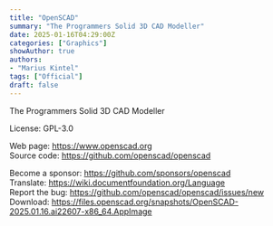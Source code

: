 ```yaml
---
title: "OpenSCAD"
summary: "The Programmers Solid 3D CAD Modeller"
date: 2025-01-16T04:29:00Z
categories: ["Graphics"]
showAuthor: true
authors:
- "Marius Kintel"
tags: ["Official"]
draft: false
---
```


The Programmers Solid 3D CAD Modeller

License: GPL-3.0

Web page: <https://www.openscad.org>  
Source code: <https://github.com/openscad/openscad>

Become a sponsor: <https://github.com/sponsors/openscad>  
Translate: <https://wiki.documentfoundation.org/Language>  
Report the bug: <https://github.com/openscad/openscad/issues/new>  
Download: <https://files.openscad.org/snapshots/OpenSCAD-2025.01.16.ai22607-x86_64.AppImage>
